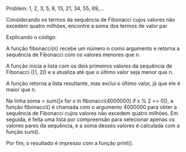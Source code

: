 Problem:
1, 2, 3, 5, 8, 13, 21, 34, 55, 89,...

Considerando os termos da sequência de Fibonacci cujos valores não excedem quatro milhões, encontre a soma dos termos de valor par

Explicando o código:

A função fibonacci(n) recebe um número n como argumento e retorna a sequência de Fibonacci com os valores menores que n.

A função inicia a lista com os dois primeiros valores da sequência de Fibonacci ([1, 2]) e a atualiza até que o último valor seja menor que n.

A função retorna a lista resultante, mas exclui o último valor, já que ele é maior que n.

Na linha soma = sum([x for x in fibonacci(4000000) if x % 2 == 0]), a função fibonacci() é chamada com o argumento 4000000 para obter a sequência de Fibonacci cujos valores não excedem quatro milhões. Em seguida, é feita uma lista por compreensão para selecionar apenas os valores pares da sequência, e a soma desses valores é calculada com a função sum().

Por fim, o resultado é impresso com a função print().
